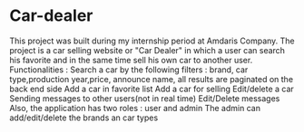 # Car-dealer

This project was built during my internship period at Amdaris Company.
The project is a car selling website or "Car Dealer" in which a user can search his favorite and in the same time sell his own car to another user. 
Functionalities : 
Search a car by the following filters : brand, car type,production year,price, announce name, all results are paginated on the back end side
Add a car in favorite list
Add a car for selling
Edit/delete a car
Sending messages to other users(not in real time) 
Edit/Delete messages
Also, the application has two roles : user and admin
The admin can add/edit/delete the brands an car types 

